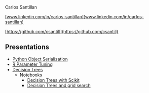 Carlos Santillan

[www.linkedin.com/in/carlos-santillan](www.linkedin.com/in/carlos-santillan)

[https://github.com/csantill](https://github.com/csantill)


## Presentations


* [Python Object Serialization](https://github.com/csantill/PySerialization/blob/master/Python%20Serialization.ipynb)
* [R Parameter Tuning](https://csantill.github.io/RTuningModelParameters/)
* [Decision Trees](https://docs.google.com/presentation/d/1OxJqaMMIAr2GLDaOSrG-XuXV6DF_aksSvj79pYqTGGE/pub?start=false&loop=false&delayms=60000&slide=id.p)
	* Notebooks
		* [Decision Trees with Scikit](https://github.com/csantill/AustinSIGKDD-DecisionTrees/blob/master/notebooks/Decision%20Trees.ipynb)
		* [Decision Trees and grid search](https://github.com/csantill/AustinSIGKDD-DecisionTrees/blob/master/notebooks/Decision%20Trees-diabetes.ipynb)





